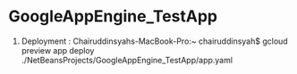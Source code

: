 # GoogleAppEngine_TestApp

1. Deployment :
    Chairuddinsyahs-MacBook-Pro:~ chairuddinsyah$ gcloud preview app deploy ./NetBeansProjects/GoogleAppEngine_TestApp/app.yaml
    
